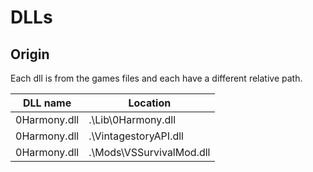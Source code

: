 # DLLs
## Origin
Each dll is from the games files and each have a different relative path.

|DLL name|Location|
|--|--|
|0Harmony.dll|.\Lib\0Harmony.dll|
|0Harmony.dll|.\VintagestoryAPI.dll|
|0Harmony.dll|.\Mods\VSSurvivalMod.dll|